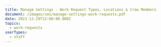 ```yaml
---
title: Manage Settings - Work Request Types, Locations & Crew Members
document: /images/cms/manage-settings-work-requests.pdf
date: 2021-12-29T12:00:00.000Z
topics:
  - work-requests
userTypes:
  - staff
---
```

